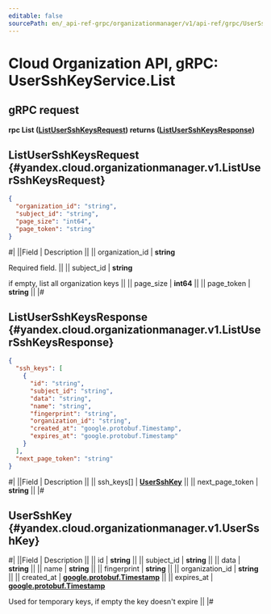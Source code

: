 ```yaml
---
editable: false
sourcePath: en/_api-ref-grpc/organizationmanager/v1/api-ref/grpc/UserSshKey/list.md
---
```


# Cloud Organization API, gRPC: UserSshKeyService.List

## gRPC request

**rpc List ([ListUserSshKeysRequest](#yandex.cloud.organizationmanager.v1.ListUserSshKeysRequest)) returns ([ListUserSshKeysResponse](#yandex.cloud.organizationmanager.v1.ListUserSshKeysResponse))**

## ListUserSshKeysRequest {#yandex.cloud.organizationmanager.v1.ListUserSshKeysRequest}

```json
{
  "organization_id": "string",
  "subject_id": "string",
  "page_size": "int64",
  "page_token": "string"
}
```

#|
||Field | Description ||
|| organization_id | **string**

Required field.  ||
|| subject_id | **string**

if empty, list all organization keys ||
|| page_size | **int64** ||
|| page_token | **string** ||
|#

## ListUserSshKeysResponse {#yandex.cloud.organizationmanager.v1.ListUserSshKeysResponse}

```json
{
  "ssh_keys": [
    {
      "id": "string",
      "subject_id": "string",
      "data": "string",
      "name": "string",
      "fingerprint": "string",
      "organization_id": "string",
      "created_at": "google.protobuf.Timestamp",
      "expires_at": "google.protobuf.Timestamp"
    }
  ],
  "next_page_token": "string"
}
```

#|
||Field | Description ||
|| ssh_keys[] | **[UserSshKey](#yandex.cloud.organizationmanager.v1.UserSshKey)** ||
|| next_page_token | **string** ||
|#

## UserSshKey {#yandex.cloud.organizationmanager.v1.UserSshKey}

#|
||Field | Description ||
|| id | **string** ||
|| subject_id | **string** ||
|| data | **string** ||
|| name | **string** ||
|| fingerprint | **string** ||
|| organization_id | **string** ||
|| created_at | **[google.protobuf.Timestamp](https://developers.google.com/protocol-buffers/docs/reference/google.protobuf#timestamp)** ||
|| expires_at | **[google.protobuf.Timestamp](https://developers.google.com/protocol-buffers/docs/reference/google.protobuf#timestamp)**

Used for temporary keys, if empty the key doesn't expire ||
|#